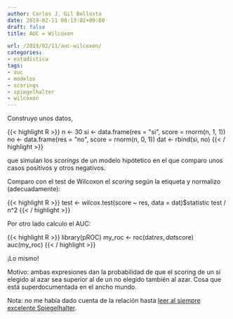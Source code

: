 ```yaml
---
author: Carlos J. Gil Bellosta
date: 2019-02-11 08:13:02+00:00
draft: false
title: AUC = Wilcoxon

url: /2019/02/11/auc-wilcoxon/
categories:
- estadística
tags:
- auc
- modelos
- scorings
- spiegelhalter
- wilcoxon
---
```


Construyo unos datos,

{{< highlight R >}}
n <- 30
si <- data.frame(res = "si",
    score = rnorm(n, 1, 1))
no <- data.frame(res = "no",
    score = rnorm(n, 0, 1))
dat <- rbind(si, no)
{{< / highlight >}}

que simulan los _scorings_ de un modelo hipótetico en el que comparo unos casos positivos y otros negativos.

Comparo con el test de Wilcoxon el _scoring_ según la etiqueta y normalizo (adecuadamente):

{{< highlight R >}}
test <- wilcox.test(score ~ res, data = dat)$statistic
test / n^2
{{< / highlight >}}

Por otro lado calculo el AUC:

{{< highlight R >}}
library(pROC)
my_roc <- roc(dat$res, dat$score)
auc(my_roc)
{{< / highlight >}}

¡Lo mismo!

Motivo: ambas expresiones dan la probabilidad de que el scoring de un sí elegido al azar sea superior al de un no elegido también al azar. Cosa que está superdocumentada en el ancho mundo.

Nota: no me había dado cuenta de la relación hasta [leer al siempre excelente Spiegelhalter](https://www.ncbi.nlm.nih.gov/pubmed/3786996).